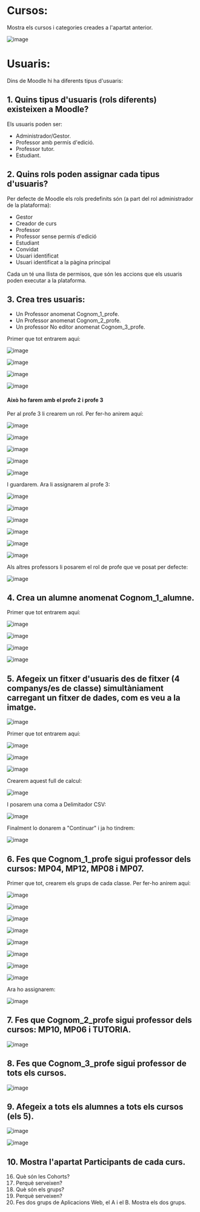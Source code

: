 # Cursos:

Mostra els cursos i categories creades a l'apartat anterior.

![image](https://user-images.githubusercontent.com/114162463/207904773-7bff57f6-571b-4c1e-8e24-8ff66fff5e69.png)

# Usuaris:

Dins de Moodle hi ha diferents tipus d'usuaris:

## 1. Quins tipus d'usuaris (rols diferents) existeixen a Moodle?

Els usuaris poden ser: 
- Administrador/Gestor. 
- Professor amb permís d'edició. 
- Professor tutor. 
- Estudiant.

## 2. Quins rols poden assignar cada tipus d'usuaris?

Per defecte de Moodle els rols predefinits són (a part del rol administrador de la plataforma):

- Gestor
- Creador de curs
- Professor
- Professor sense permís d'edició
- Estudiant
- Convidat
- Usuari identificat
- Usuari identificat a la pàgina principal

Cada un té una llista de permisos, que són les accions que els usuaris poden executar a la plataforma.

## 3. Crea tres usuaris:
  - Un Professor anomenat Cognom_1_profe.
  - Un Professor anomenat Cognom_2_profe.
  - Un professor No editor anomenat Cognom_3_profe.

Primer que tot entrarem aquí:

![image](https://user-images.githubusercontent.com/114162463/208120858-6b401301-bb6d-43c0-8d89-4a96199a63d3.png)

![image](https://user-images.githubusercontent.com/114162463/208120905-d57f84ae-54e1-4809-a2c1-3bb22deb9d78.png)

![image](https://user-images.githubusercontent.com/114162463/208120955-83749af8-b89d-41cf-af00-bda1d8f57d66.png)

![image](https://user-images.githubusercontent.com/114162463/208121281-ba3e898e-86f0-46c5-80b5-53d78e762093.png)

#### Això ho farem amb el profe 2 i profe 3

Per al profe 3 li crearem un rol. Per fer-ho anirem aquí:

![image](https://user-images.githubusercontent.com/114162463/208125906-839c7eea-a05f-4e47-863c-b6800c737fd8.png)

![image](https://user-images.githubusercontent.com/114162463/208125937-7f75908b-9ec2-419a-a3fa-2d237238e030.png)

![image](https://user-images.githubusercontent.com/114162463/208126004-7db28097-d820-49ac-b700-a61dd302a0e6.png)

![image](https://user-images.githubusercontent.com/114162463/208126026-fb4703b3-ead6-417b-839b-fa638d8da647.png)

![image](https://user-images.githubusercontent.com/114162463/208126262-26659e50-5b18-4c9c-aaf2-14fa237be55a.png)

I guardarem. Ara li assignarem al profe 3:

![image](https://user-images.githubusercontent.com/114162463/208126520-2a516dd8-d249-4998-bb6f-d4076185f6c3.png)

![image](https://user-images.githubusercontent.com/114162463/208126546-dde32db9-d8b9-4946-96b9-0de312ed51c3.png)

![image](https://user-images.githubusercontent.com/114162463/208126594-67a77cb5-41ca-46fc-a8a6-6c6c867c9fa2.png)

![image](https://user-images.githubusercontent.com/114162463/208126640-86f1c58a-a132-44e8-bc63-77bc92f96122.png)

![image](https://user-images.githubusercontent.com/114162463/208126675-c47b7f28-564d-4a7e-941c-1c98c5b91b6b.png)

![image](https://user-images.githubusercontent.com/114162463/208126743-af5f54c7-9be6-494b-8375-4c0277ce2747.png)

Als altres professors li posarem el rol de profe que ve posat per defecte:

![image](https://user-images.githubusercontent.com/114162463/208127277-75175f31-3612-4cc6-8719-38950107ebc8.png)

## 4.  Crea un alumne anomenat Cognom_1_alumne.

Primer que tot entrarem aquí:

![image](https://user-images.githubusercontent.com/114162463/208120858-6b401301-bb6d-43c0-8d89-4a96199a63d3.png)

![image](https://user-images.githubusercontent.com/114162463/208120905-d57f84ae-54e1-4809-a2c1-3bb22deb9d78.png)

![image](https://user-images.githubusercontent.com/114162463/208120955-83749af8-b89d-41cf-af00-bda1d8f57d66.png)

![image](https://user-images.githubusercontent.com/114162463/208121475-a9b107ff-f290-41e9-a8d2-c285ec3d1fc0.png)

## 5.  Afegeix un fitxer d'usuaris des de fitxer (4 companys/es de classe) simultàniament carregant un fitxer de dades, com es veu a la imatge.

![image](https://user-images.githubusercontent.com/110727546/205681118-13764074-331b-42b7-b051-38f816f8b931.png)

Primer que tot entrarem aquí:

![image](https://user-images.githubusercontent.com/114162463/208120858-6b401301-bb6d-43c0-8d89-4a96199a63d3.png)

![image](https://user-images.githubusercontent.com/114162463/208120905-d57f84ae-54e1-4809-a2c1-3bb22deb9d78.png)

![image](https://user-images.githubusercontent.com/114162463/208121925-0f2ecca6-c30d-4c2b-82b4-ee2830f2abd9.png)

Crearem aquest full de calcul:

![image](https://user-images.githubusercontent.com/114162463/208122016-9f02fee0-0e21-404a-9cdb-62210cdbfde5.png)

I posarem una coma a Delimitador CSV:

![image](https://user-images.githubusercontent.com/114162463/208122479-6062998b-3ca5-40a8-bfb4-84407efc4fb9.png)

Finalment lo donarem a "Continuar" i ja ho tindrem:

![image](https://user-images.githubusercontent.com/114162463/208123012-3e4db85d-48d3-434e-b847-af4515b99c26.png)

## 6. Fes que Cognom_1_profe sigui professor dels cursos: MP04, MP12, MP08 i MP07.

Primer que tot, crearem els grups de cada classe. Per fer-ho anirem aquí:

![image](https://user-images.githubusercontent.com/114162463/208124052-6d2b83bd-f648-4090-be9b-0e353241ea1b.png)

![image](https://user-images.githubusercontent.com/114162463/208124063-6992f777-659d-4000-be94-7bc2f0c8d322.png)

![image](https://user-images.githubusercontent.com/114162463/208124098-118337ba-1bf7-478d-846c-18880c14042e.png)

![image](https://user-images.githubusercontent.com/114162463/208124141-db29e67f-e9f2-4b2a-b7dd-d535671f1fb1.png)

![image](https://user-images.githubusercontent.com/114162463/208124190-cd0de385-f803-4d9e-9c5b-3a6f53849825.png)

![image](https://user-images.githubusercontent.com/114162463/208124590-5047f770-89e6-487c-b546-ae836df1a797.png)

![image](https://user-images.githubusercontent.com/114162463/208124623-d74cdd3e-2502-4a98-938a-197fb9f2a2ad.png)

![image](https://user-images.githubusercontent.com/114162463/208124020-2fc4569b-c06d-47cd-afa7-e4aae83ff67c.png)

Ara ho assignarem:

![image](https://user-images.githubusercontent.com/114162463/208124870-b27e76fa-2caa-4c82-97a2-6914507c916c.png)

## 7. Fes que Cognom_2_profe sigui professor dels cursos: MP10, MP06 i TUTORIA.

![image](https://user-images.githubusercontent.com/114162463/208125010-e9193742-c337-4b36-a3af-80286dffc6e4.png)

## 8. Fes que Cognom_3_profe sigui professor de tots els cursos.

![image](https://user-images.githubusercontent.com/114162463/208125100-bc4144d4-2938-48c6-b500-6b26ca66a99e.png)

## 9. Afegeix a tots els alumnes a tots els cursos (els 5).

![image](https://user-images.githubusercontent.com/114162463/208125270-1d017c45-f95e-459c-baeb-65d9ab3a11d5.png)

![image](https://user-images.githubusercontent.com/114162463/208125427-19ec67b3-dffe-4ad6-9159-23f9c7f00bec.png)

## 10. Mostra l'apartat Participants de cada curs.



16. Què són les Cohorts? 
17. Perquè serveixen?
18. Què són els grups?
19. Perquè serveixen?
20. Fes dos grups de Aplicacions Web, el A i el B. Mostra els dos grups.
